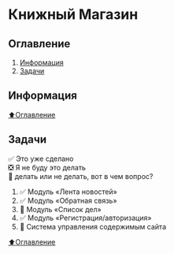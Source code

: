 # Книжный Магазин

## Оглавление

1. [Информация]()
2. [Задачи]()

## Информация

[:arrow_up:Оглавление](#Оглавление)

## Задачи

:white_check_mark: Это уже сделано    
:negative_squared_cross_mark: Я не буду это делать    
:black_square_button: делать или не делать, вот в чем вопрос? 

  1. :white_check_mark: Модуль  «Лента новостей» 
  2. :white_check_mark: Модуль «Обратная связь»  
  3. :black_square_button: Модуль  «Список дел»     
  4. :white_check_mark: Модуль  «Регистрация/авторизация»    
  6. :black_square_button: Система  управления содержимым сайта          

[:arrow_up:Оглавление](#Оглавление)